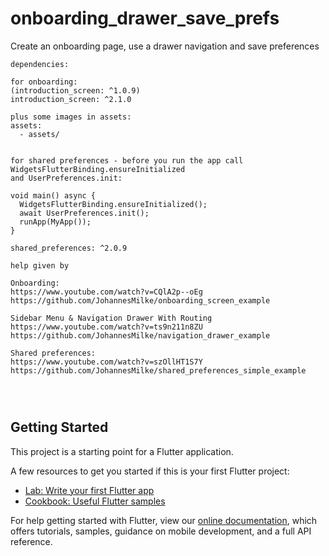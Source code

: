# onboarding_drawer_save_prefs

Create an onboarding page, use a drawer navigation and save preferences

```plaintext
dependencies:

for onboarding:
(introduction_screen: ^1.0.9)
introduction_screen: ^2.1.0

plus some images in assets:
assets:
  - assets/
  
  
for shared preferences - before you run the app call WidgetsFlutterBinding.ensureInitialized
and UserPreferences.init:

void main() async {
  WidgetsFlutterBinding.ensureInitialized();
  await UserPreferences.init();
  runApp(MyApp());
}

shared_preferences: ^2.0.9

```


```plaintext
help given by

Onboarding:
https://www.youtube.com/watch?v=CQlA2p--oEg
https://github.com/JohannesMilke/onboarding_screen_example

Sidebar Menu & Navigation Drawer With Routing
https://www.youtube.com/watch?v=ts9n211n8ZU
https://github.com/JohannesMilke/navigation_drawer_example

Shared preferences:
https://www.youtube.com/watch?v=szOllHT1S7Y
https://github.com/JohannesMilke/shared_preferences_simple_example

```


```plaintext

```


```plaintext

```

```plaintext

```

## Getting Started

This project is a starting point for a Flutter application.

A few resources to get you started if this is your first Flutter project:

- [Lab: Write your first Flutter app](https://flutter.dev/docs/get-started/codelab)
- [Cookbook: Useful Flutter samples](https://flutter.dev/docs/cookbook)

For help getting started with Flutter, view our
[online documentation](https://flutter.dev/docs), which offers tutorials,
samples, guidance on mobile development, and a full API reference.
